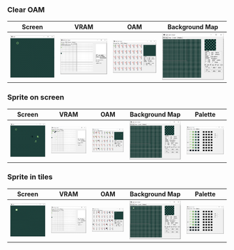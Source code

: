 ### Clear OAM

| Screen | VRAM | OAM | Background Map |
| :---: | :---: | :---: | :---: |
| ![Screen](images/clear_screen.png) | ![VRAM](images/clear_vram.png) | ![OAM](images/clear_oam.png) | ![Background Map](images/clear_bgmap.png) |


### Sprite on screen

| Screen | VRAM | OAM | Background Map | Palette |
| :---: | :---: | :---: | :---: | :---: |
| ![Screen](images/sprite_screen.png) | ![VRAM](images/sprite_vram.png) | ![OAM](images/sprite_oam.png) | ![Background Map](images/sprite_bgmap.png) | ![Palette](images/sprite_palette.png) |


### Sprite in tiles

| Screen | VRAM | OAM | Background Map | Palette |
| :---: | :---: | :---: | :---: | :---: |
| ![Screen](images/tiles_screen.png) | ![VRAM](images/tiles_vram.png) | ![OAM](images/tiles_oam.png) | ![Background Map](images/tiles_bgmap.png) | ![Palette](images/tiles_palette.png) |
